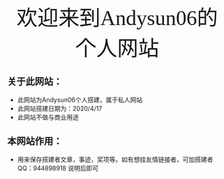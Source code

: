 <font face="黑体" size=8><center>欢迎来到Andysun06的个人网站</center></font>

## 关于此网站：
- 此网站为Andysun06个人搭建，属于私人网站
- 此网站搭建日期为：2020/4/17
- 此网站不做与商业用途

## 本网站作用：
- 用来保存搭建者文章，事迹，奖项等。如有想挂友情链接者，可加搭建者QQ：944898918 说明后即可
